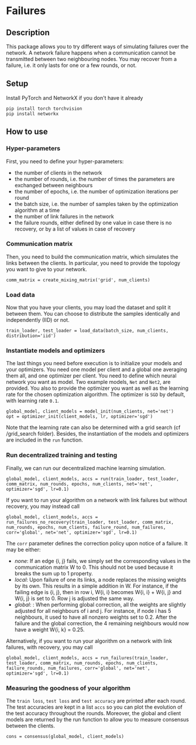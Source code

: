 # Failures

## Description

This package allows you to try different ways of simulating failures over the network. A network failure happens when a communication cannot be transmitted between two neighbouring nodes. You may recover from a failure, i.e. it only lasts for one or a few rounds, or not.

## Setup

Install PyTorch and NetworkX if you don't have it already

```
pip install torch torchvision
pip install networkx
```

## How to use

### Hyper-parameters

First, you need to define your hyper-parameters:
  - the number of clients in the network
  - the number of rounds, i.e. the number of times the parameters are exchanged between neighbours
  - the number of epochs, i.e. the number of optimization iterations per round
  - the batch size, i.e. the number of samples taken by the optimization algorithm at a time
  - the number of link failures in the network
  - the failure rounds, either defined by one value in case there is no recovery, or by a list of values in case of recovery

### Communication matrix

Then, you need to build the communication matrix, which simulates the links between the clients. In particular, you need to provide the topology you want to give to your network.

```
comm_matrix = create_mixing_matrix('grid', num_clients)
```

### Load data

Now that you have your clients, you may load the dataset and split it between them. You can choose to distribute the samples identically and independently (IID) or not.

```
train_loader, test_loader = load_data(batch_size, num_clients, distribution='iid')
```

### Instantiate models and optimizers

The last things you need before execution is to initialize your models and your optimizers. You need one model per client and a global one averaging them all, and one optimizer per client.
You need to define which neural network you want as model. Two example models, `Net` and `Net2`, are provided.
You also to provide the optimizer you want as well as the learning rate for the chosen optimization algorithm. The optimizer is `SGD` by default, with learning rate `0.1`.

```
global_model, client_models = model_init(num_clients, net='net')
opt = optimizer_init(client_models, lr, optimizer='sgd')
```

Note that the learning rate can also be determined with a grid search (cf /grid_search folder).
Besides, the instantiation of the models and optimizers are included in the `run` function.

### Run decentralized training and testing

Finally, we can run our decentralized machine learning simulation.

```
global_model, client_models, accs = run(train_loader, test_loader, comm_matrix, num_rounds, epochs, num_clients, net='net', optimizer='sgd', lr=0.1)
```

If you want to run your algorithm on a network with link failures but without recovery, you may instead call

```
global_model, client_models, accs = run_failures_no_recovery(train_loader, test_loader, comm_matrix, num_rounds, epochs, num_clients, failure_round, num_failures, corr='global', net='net', optimizer='sgd', lr=0.1)
```

The `corr` parameter defines the correction policy upon notice of a failure. It may be either:
  - *none*: If an edge {i, j} fails, we simply set the corresponding values in the communication matrix W to 0. This should not be used because it breaks the sum up to 1 property.
  - *local*: Upon failure of one its links, a node replaces the missing weights by its own. This results in a simple addition in W. For instance, if the failing edge is {i, j}, then in row i, W{i, i} becomes W{i, i} + W{i, j} and W{i, j} is set to 0. Row j is adjusted the same way.
  - *global*: : When performing global correction, all the weights are slightly adjusted for all neighbours of i and j. For instance, if node i has 5 neighbours, it used to have all nonzero weights set to 0.2. After the failure and the global correction, the 4 remaining neighbours would now have a weight W{i, k} = 0.25.

Alternatively, if you want to run your algorithm on a network with link failures, with recovery, you may call

```
global_model, client_models, accs = run_failures(train_loader, test_loader, comm_matrix, num_rounds, epochs, num_clients, failure_rounds, num_failures, corr='global', net='net', optimizer='sgd', lr=0.1)
```

### Measuring the goodness of your algorithm

The `train loss`, `test loss` and `test accuracy` are printed after each round. The test accuracies are kept in a list `accs` so you can plot the evolution of the test accuracy throughout the rounds.
Moreover, the global and client models are returned by the run function to allow you to measure consensus between the clients.

```
cons = consensus(global_model, client_models)
```
